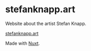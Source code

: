 # stefanknapp.art

Website about the artist Stefan Knapp.

[stefanknapp.art](https://stefanknapp.art/)

Made with [Nuxt](https://nuxtjs.org/).
